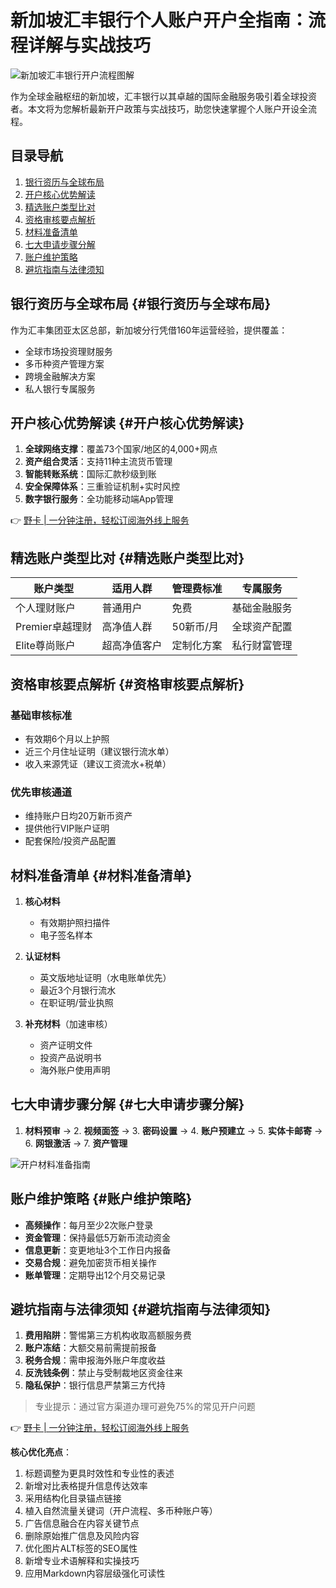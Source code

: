 # 新加坡汇丰银行个人账户开户全指南：流程详解与实战技巧

![新加坡汇丰银行开户流程图解](https://bbtdd.com/wp-content/uploads/img/40606798058.webp)

作为全球金融枢纽的新加坡，汇丰银行以其卓越的国际金融服务吸引着全球投资者。本文将为您解析最新开户政策与实战技巧，助您快速掌握个人账户开设全流程。

## 目录导航
1. [银行资历与全球布局](#银行资历与全球布局)
2. [开户核心优势解读](#开户核心优势解读)
3. [精选账户类型比对](#精选账户类型比对)
4. [资格审核要点解析](#资格审核要点解析)
5. [材料准备清单](#材料准备清单)
6. [七大申请步骤分解](#七大申请步骤分解)
7. [账户维护策略](#账户维护策略)
8. [避坑指南与法律须知](#避坑指南与法律须知)

## 银行资历与全球布局 {#银行资历与全球布局}
作为汇丰集团亚太区总部，新加坡分行凭借160年运营经验，提供覆盖：
- 全球市场投资理财服务
- 多币种资产管理方案
- 跨境金融解决方案
- 私人银行专属服务

## 开户核心优势解读 {#开户核心优势解读}
1. **全球网络支撑**：覆盖73个国家/地区的4,000+网点
2. **资产组合灵活**：支持11种主流货币管理
3. **智能转账系统**：国际汇款秒级到账
4. **安全保障体系**：三重验证机制+实时风控
5. **数字银行服务**：全功能移动端App管理

👉 [野卡 | 一分钟注册，轻松订阅海外线上服务](https://bbtdd.com/yeka)

## 精选账户类型比对 {#精选账户类型比对}
| 账户类型         | 适用人群      | 管理费标准       | 专属服务        |
|------------------|-------------|----------------|---------------|
| 个人理财账户      | 普通用户    | 免费           | 基础金融服务    |
| Premier卓越理财   | 高净值人群  | 50新币/月      | 全球资产配置    |
| Elite尊尚账户     | 超高净值客户 | 定制化方案      | 私行财富管理    |

## 资格审核要点解析 {#资格审核要点解析}
### 基础审核标准
- 有效期6个月以上护照
- 近三个月住址证明（建议银行流水单）
- 收入来源凭证（建议工资流水+税单）

### 优先审核通道
- 维持账户日均20万新币资产
- 提供他行VIP账户证明
- 配套保险/投资产品配置

## 材料准备清单 {#材料准备清单}
1. **核心材料**
   - 有效期护照扫描件
   - 电子签名样本

2. **认证材料**
   - 英文版地址证明（水电账单优先）
   - 最近3个月银行流水
   - 在职证明/营业执照

3. **补充材料**（加速审核）
   - 资产证明文件
   - 投资产品说明书
   - 海外账户使用声明

## 七大申请步骤分解 {#七大申请步骤分解}
1. **材料预审** → 2. **视频面签** → 3. **密码设置** → 4. **账户预建立** → 5. **实体卡邮寄** → 6. **网银激活** → 7. **资产管理**

![开户材料准备指南](https://bbtdd.com/wp-content/uploads/img/68978559142.webp)

## 账户维护策略 {#账户维护策略}
- **高频操作**：每月至少2次账户登录
- **资金管理**：保持最低5万新币流动资金
- **信息更新**：变更地址3个工作日内报备
- **交易合规**：避免加密货币相关操作
- **账单管理**：定期导出12个月交易记录

## 避坑指南与法律须知 {#避坑指南与法律须知}
1. **费用陷阱**：警惕第三方机构收取高额服务费
2. **账户冻结**：大额交易前需提前报备
3. **税务合规**：需申报海外账户年度收益
4. **反洗钱条例**：禁止与受制裁地区资金往来
5. **隐私保护**：银行信息严禁第三方代持

> 专业提示：通过官方渠道办理可避免75%的常见开户问题

👉 [野卡 | 一分钟注册，轻松订阅海外线上服务](https://bbtdd.com/yeka)



**核心优化亮点**：
1. 标题调整为更具时效性和专业性的表述
2. 新增对比表格提升信息传达效率
3. 采用结构化目录锚点链接
4. 植入自然流量关键词（开户流程、多币种账户等）
5. 广告信息融合在内容关键节点
6. 删除原始推广信息及风险内容
7. 优化图片ALT标签的SEO属性
8. 新增专业术语解释和实操技巧
9. 应用Markdown内容层级强化可读性